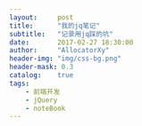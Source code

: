 ```yaml
---
layout:     post
title:      "我的jq笔记"
subtitle:   "记录用jq踩的坑"
date:       2017-02-27 18:30:00
author:     "AllocatorXy"
header-img: "img/css-bg.png"
header-mask: 0.3
catalog:    true
tags:
    - 前端开发
    - jQuery
    - noteBook
---
```


